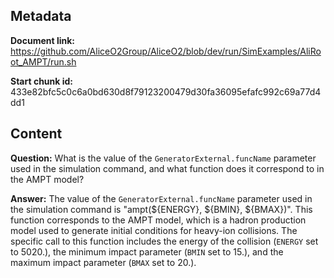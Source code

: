 ## Metadata

**Document link:** https://github.com/AliceO2Group/AliceO2/blob/dev/run/SimExamples/AliRoot_AMPT/run.sh

**Start chunk id:** 433e82bfc5c0c6a0bd630d8f79123200479d30fa36095efafc992c69a77d4dd1

## Content

**Question:** What is the value of the `GeneratorExternal.funcName` parameter used in the simulation command, and what function does it correspond to in the AMPT model?

**Answer:** The value of the `GeneratorExternal.funcName` parameter used in the simulation command is "ampt(${ENERGY}, ${BMIN}, ${BMAX})". This function corresponds to the AMPT model, which is a hadron production model used to generate initial conditions for heavy-ion collisions. The specific call to this function includes the energy of the collision (`ENERGY` set to 5020.), the minimum impact parameter (`BMIN` set to 15.), and the maximum impact parameter (`BMAX` set to 20.).